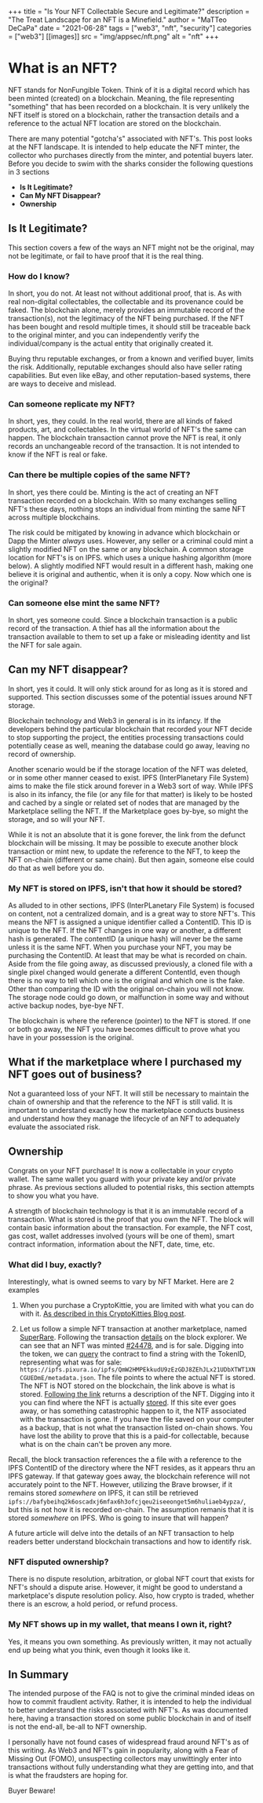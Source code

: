 +++
title = "Is Your NFT Collectable Secure and Legitimate?"
description = "The Treat Landscape for an NFT is a Minefield."
author = "MaTTeo DeCaPa"
date = "2021-06-28"
tags = ["web3", "nft", "security"]
categories = ["web3"]
[[images]]
  src = "img/appsec/nft.png"
  alt = "nft"
+++

# What is an NFT?

NFT stands for NonFungible Token.  Think of it is a digital record which has been minted (created) on a blockchain.  Meaning, the file representing "something" that has been recorded on a blockchain. It is very unlikely the NFT itself is stored on a blockchain, rather the transaction details and a reference to the actual NFT location are stored on the blockchain.

There are many potential "gotcha's" associated with NFT's.  This post looks at the NFT landscape.  It is intended to help educate the NFT minter, the collector who purchases directly from the minter, and potential buyers later. Before you decide to swim with the sharks consider the following questions in 3 sections

- **Is It Legitimate?**
- **Can My NFT Disappear?**
- **Ownership**

## Is It Legitimate?

This section covers a few of the ways an NFT might not be the original, may not be legitimate, or fail to have proof that it is the real thing.

### How do I know?

In short, you do not.  At least not without additional proof, that is.  As with real non-digital collectables, the collectable and its provenance could be faked.  The blockchain alone, merely provides an immutable record of the transaction(s), not the legitimacy of the NFT being purchased.  If the NFT has been bought and resold multiple times, it should still be traceable back to the original minter, and you can independently verify the individual/company is the actual entity that originally created it.

Buying thru reputable exchanges, or from a known and verified buyer, limits the risk.  Additionally, reputable exchanges should also have seller rating capabilities.  But even like eBay, and other reputation-based systems, there are ways to deceive and mislead.

### Can someone replicate my NFT?

In short, yes, they could.  In the real world, there are all kinds of faked products, art, and collectables.  In the virtual world of NFT's the same can happen.  The blockchain transaction cannot prove the NFT is real, it only records an unchangeable record of the transaction.  It is not intended to know if the NFT is real or fake.

### Can there be multiple copies of the same NFT?

In short, yes there could be.  Minting is the act of creating an NFT transaction recorded on a blockchain.  With so many exchanges selling NFT's these days, nothing stops an individual from minting the same NFT across multiple blockchains.  

The risk could be mitigated by knowing in advance which blockchain or Dapp the Minter *always* uses.  However, any seller or a criminal could mint a slightly modified NFT on the same or any blockchain.  A common storage location for NFT's is on IPFS. which uses a unique hashing algorithm (more below).  A slightly modified NFT would result in a different hash, making one believe it is original and authentic, when it is only a copy. Now which one is the original?

### Can someone else mint the same NFT?

In short, yes someone could.  Since a blockchain transaction is a public record of the transaction.  A thief has all the information about the transaction available to them to set up a fake or misleading identity and list the NFT for sale again.

## Can my NFT disappear?

In short, yes it could.  It will only stick around for as long as it is stored and supported.  This section discusses some of the potential issues around NFT storage.

Blockchain technology and Web3 in general is in its infancy.  If the developers behind the particular blockchain that recorded your NFT decide to stop supporting the project, the entities processing transactions could potentially cease as well, meaning the database could go away, leaving no record of ownership.

Another scenario would be if the storage location of the NFT was deleted, or in some other manner ceased to exist.  IPFS (InterPlanetary File System) aims to make the file stick around forever in a Web3 sort of way.  While IPFS is also in its infancy, the file (or any file for that matter) is likely to be hosted and cached by a single or related set of nodes that are managed by the Marketplace selling the NFT.  If the Marketplace goes by-bye, so might the storage, and so will your NFT.

While it is not an absolute that it is gone forever, the link from the defunct blockchain will be missing.  It may be possible to execute another block transaction or mint new, to update the reference to the NFT, to keep the NFT on-chain (different or same chain).  But then again, someone else could do that as well before you do.

### My NFT is stored on IPFS, isn't that how it should be stored?

As alluded to in other sections, IPFS (InterPLanetary File System) is focused on content, not a centralized domain, and is a great way to store NFT's.  This means the NFT is assigned a unique identifier called a ContentID.  This ID is unique to the NFT.  If the NFT changes in one way or another, a different hash is generated.  The contentID (a unique hash) will never be the same unless it is the same NFT.  When you purchase your NFT, you may be purchasing the ContentID.  At least that may be what is recorded on chain. Aside from the file going away, as discussed previously, a cloned file with a single pixel changed would generate a different ContentId, even though there is no way to tell which one is the original and which one is the fake.  Other than comparing the ID with the original on-chain you will not know.  The storage node could go down, or malfunction in some way and without active backup nodes, bye-bye NFT.  

The blockchain is where the reference (pointer) to the NFT is stored.  If one or both go away, the NFT you have becomes difficult to prove what you have in your possession is the original.

## What if the marketplace where I purchased my NFT goes out of business?

Not a guaranteed loss of your NFT.  It will still be necessary to maintain the chain of ownership and that the reference to the NFT is still valid.  It is important to  understand exactly how the marketplace conducts business and understand how they manage the lifecycle of an NFT to adequately evaluate the associated risk.

## Ownership

Congrats on your NFT purchase!  It is now a collectable in your crypto wallet.  The same wallet you guard with your private key and/or private phrase.  As previous sections alluded to potential risks, this section attempts to show you what you have.

A strength of blockchain technology is that it is an immutable record of a transaction.  What is stored is the proof that you own the NFT.  The block will contain basic information about the transaction.  For example, the NFT cost, gas cost, wallet addresses involved (yours will be one of them), smart contract information, information about the NFT, date, time, etc.  

### What did I buy, exactly?

Interestingly, what is owned seems to vary by NFT Market.  Here are 2 examples
1. When you purchase a CryptoKittie, you are limited with what you can do with it. [As described in this CryptoKitties Blog post](https://www.cryptokitties.co/blog/post/when-you-purchase-a-cryptokitty-you-get-both-the-kitty-and-its-art/).


2. Let us follow a simple NFT transaction at another marketplace, named [SuperRare](https://superrare.com/artwork-v2/bighorns-24478).  Following the transaction [details](https://etherscan.io/tx/0x9a0b99837b9a15c8451fd54cf81ca2b05470a89b402d5003ce34d91bb7be2b1c) on the block explorer.  We can see that an NFT was minted [#24478](https://etherscan.io/token/0xb932a70a57673d89f4acffbe830e8ed7f75fb9e0?a=24478), and is for sale.  Digging into the token, we can [query](https://etherscan.io/token/0xb932a70a57673d89f4acffbe830e8ed7f75fb9e0?a=24478#readContract) the contract to find a string with the TokenID, representing what was for sale: `https://ipfs.pixura.io/ipfs/QmW2HMPEkkudU9zEzGDJ8ZEhJLx21UDbXTWT1XNCGUEDmE/metadata.json`.  The file points to where the actual NFT is stored.  The NFT is NOT stored on the blockchain, the link above is what is stored.  [Following the link](https://ipfs.pixura.io/ipfs/QmW2HMPEkkudU9zEzGDJ8ZEhJLx21UDbXTWT1XNCGUEDmE/metadata.json)  returns a description of the NFT.  Digging into it you can find where the NFT is actually [stored]("https://ipfs.pixura.io/ipfs/QmeYiwAZpfnFXtMgf8GxaCYfMbvp3V64ec37vrxHkrFpRV/bigHORNS_SR.jpg).  If this site ever goes away, or has something catastrophic happen to it, the NTF associated with the transaction is gone. If you have the file saved on your computer as a backup, that is not what the transaction listed on-chain shows.  You have lost the ability to prove that this is a paid-for collectable, because what is on the chain can't be proven any more.  

Recall, the block transaction references the a file with a reference to the IPFS ContentID of the directory where the NFT resides, as it appears thru an IPFS gateway.  If that gateway goes away, the blockchain reference will not accurately point to the NFT.  However, utilizing the Brave browser, if it remains stored *somewhere* on IPFS, it can still be retrieved `ipfs://bafybeihq2k6oscadxj6mfax6h3ofcjqeu2iseeonget5m6huliaeb4ypza/`, but this is not how it is recorded on-chain.  The assumption remanis that it is stored *somewhere* on IPFS.  Who is going to insure that will happen?

A future article will delve into the details of an NFT transaction to help readers better understand blockchain transactions and how to identify risk.

### NFT disputed ownership?

There is no dispute resolution, arbitration, or global NFT court that exists for NFT's should a dispute arise.  However, it might be good to understand a marketplace's dispute resolution policy.  Also, how crypto is traded, whether there is an escrow, a hold period, or refund process.  

### My NFT shows up in my wallet, that means I own it, right?

Yes, it means you own something.  As previously written, it may not actually end up being what you think, even though it looks like it.

## In Summary

The intended purpose of the FAQ is not to give the criminal minded ideas on how to commit fraudlent activity.  Rather, it is intended to help the individual to better understand the risks associated with NFT's.  As was documented here, having a transaction stored on some public blockchain in and of itself is not the end-all, be-all to NFT ownership.

I personally have not found cases of widespread fraud around NFT's as of this writing.  As Web3 and NFT's gain in popularity, along with a Fear of Missing Out (FOMO), unsuspecting collectors may unwittingly enter into transactions without fully understanding what they are getting into, and that is what the fraudsters are hoping for.

Buyer Beware!
